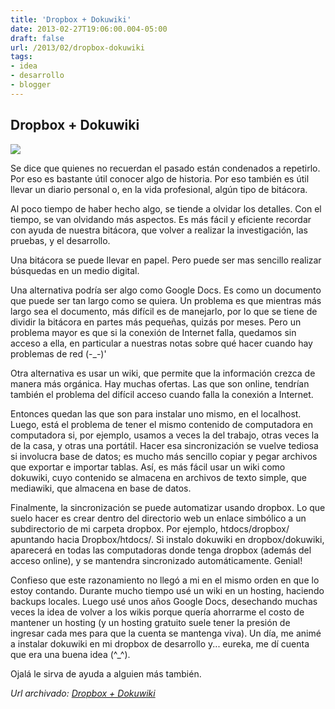 ```yaml
---
title: 'Dropbox + Dokuwiki'
date: 2013-02-27T19:06:00.004-05:00
draft: false
url: /2013/02/dropbox-dokuwiki
tags: 
- idea
- desarrollo
- blogger
---
```


Dropbox + Dokuwiki
------------------

[![](https://1.bp.blogspot.com/-HzLKuQcM4o8/US6Y83HobSI/AAAAAAAACCI/YdEHTY6mV4o/s1600/dropbox-dokuwiki.jpg)](https://1.bp.blogspot.com/-HzLKuQcM4o8/US6Y83HobSI/AAAAAAAACCI/YdEHTY6mV4o/s1600/dropbox-dokuwiki.jpg)

Se dice que quienes no recuerdan el pasado están condenados a repetirlo. Por eso es bastante útil conocer algo de historia. Por eso también es útil llevar un diario personal o, en la vida profesional, algún tipo de bitácora.

  

Al poco tiempo de haber hecho algo, se tiende a olvidar los detalles. Con el tiempo, se van olvidando más aspectos. Es más fácil y eficiente recordar con ayuda de nuestra bitácora, que volver a realizar la investigación, las pruebas, y el desarrollo.

  

Una bitácora se puede llevar en papel. Pero puede ser mas sencillo realizar búsquedas en un medio digital.

  

Una alternativa podría ser algo como Google Docs. Es como un documento que puede ser tan largo como se quiera. Un problema es que mientras más largo sea el documento, más difícil es de manejarlo, por lo que se tiene de dividir la bitácora en partes más pequeñas, quizás por meses. Pero un problema mayor es que si la conexión de Internet falla, quedamos sin acceso a ella, en particular a nuestras notas sobre qué hacer cuando hay problemas de red (-\_-)'

  

Otra alternativa es usar un wiki, que permite que la información crezca de manera más orgánica. Hay muchas ofertas. Las que son online, tendrían también el problema del difícil acceso cuando falla la conexión a Internet.

  

Entonces quedan las que son para instalar uno mismo, en el localhost. Luego, está el problema de tener el mismo contenido de computadora en computadora si, por ejemplo, usamos a veces la del trabajo, otras veces la de la casa, y otras una portátil. Hacer esa sincronización se vuelve tediosa si involucra base de datos; es mucho más sencillo copiar y pegar archivos que exportar e importar tablas. Así, es más fácil usar un wiki como dokuwiki, cuyo contenido se almacena en archivos de texto simple, que mediawiki, que almacena en base de datos.

  

Finalmente, la sincronización se puede automatizar usando dropbox. Lo que suelo hacer es crear dentro del directorio web un enlace simbólico a un subdirectorio de mi carpeta dropbox. Por ejemplo, htdocs/dropbox/ apuntando hacia Dropbox/htdocs/. Si instalo dokuwiki en dropbox/dokuwiki, aparecerá en todas las computadoras donde tenga dropbox (además del acceso online), y se mantendra sincronizado automáticamente. Genial!

  

Confieso que este razonamiento no llegó a mi en el mismo orden en que lo estoy contando. Durante mucho tiempo usé un wiki en un hosting, haciendo backups locales. Luego usé unos años Google Docs, desechando muchas veces la idea de volver a los wikis porque quería ahorrarme el costo de mantener un hosting (y un hosting gratuito suele tener la presión de ingresar cada mes para que la cuenta se mantenga viva). Un día, me animé a instalar dokuwiki en mi dropbox de desarrollo y... eureka, me dí cuenta que era una buena idea (^\_^).

  

Ojalá le sirva de ayuda a alguien más también.

_*Url archivado: [Dropbox + Dokuwiki](https://akcdev.blogspot.com/2013/02/dropbox-dokuwiki.html)*_

